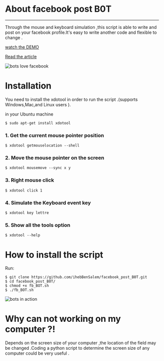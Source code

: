 # About facebook post B0T 
***

Through the mouse and keyboard simulation ,this script is able to write and post on your facebook profile.It's easy to write another code and flexible to change . 

 [watch the DEMO ](https://www.youtube.com/watch?v=Lrkq340l-60)

[Read the article](http://nodeme.blogspot.com/2016/07/write-your-own-facebook-post-bot.html)

![bots love facebook](http://i.imgur.com/p7MBys5.png)

# Installation

 You need to install the xdotool in order to run the script .(supports Windows,Mac,and Linux users ).

in your Ubuntu machine
```
$ sudo apt-get install xdotool
```
### 1. Get the current mouse pointer position

```
$ xdotool getmouselocation --shell
```

### 2. Move the mouse pointer on the screen

```
$ xdotool mousemove --sync x y
```


### 3. Right mouse click

```
$ xdotool click 1
```

### 4. Simulate the Keyboard event key

```
$ xdotool key lettre 
```

### 5. Show all the tools option

```
$ xdotool --help 
```

# How to install the script
Run:
```
$ git clone https://github.com/ihebBenSalem/facebook_post_B0T.git
$ cd facebook_post_B0T/
$ chmod +x fb_BOT.sh
$ ./fb_BOT.sh

```
![bots in action](http://i.imgur.com/N0vgIYo.png)

# Why can not working on my computer ?!
Depends on the screen size of your computer ,the location of the field may be changed .Coding a python script to determine the screen size of any computer could be very useful  .
